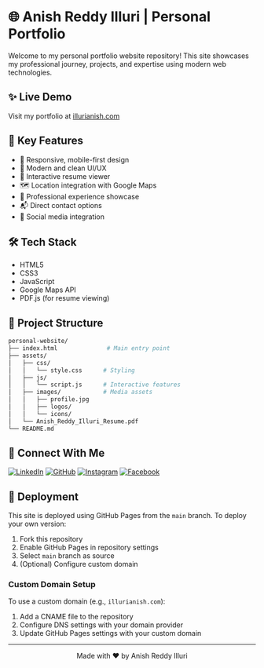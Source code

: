 # 🌐 Anish Reddy Illuri | Personal Portfolio

Welcome to my personal portfolio website repository! This site showcases my professional journey, projects, and expertise using modern web technologies.

## ✨ Live Demo

Visit my portfolio at [illurianish.com](https://illurianish.github.io/personal-website/)

## 🎯 Key Features

- 📱 Responsive, mobile-first design
- 🎨 Modern and clean UI/UX
- 📄 Interactive resume viewer
- 🗺️ Location integration with Google Maps
- 💼 Professional experience showcase
- 📬 Direct contact options
- 🔗 Social media integration

## 🛠️ Tech Stack

- HTML5
- CSS3
- JavaScript
- Google Maps API
- PDF.js (for resume viewing)

## 📂 Project Structure

```bash
personal-website/
├── index.html              # Main entry point
├── assets/
│   ├── css/
│   │   └── style.css      # Styling
│   ├── js/
│   │   └── script.js      # Interactive features
│   ├── images/            # Media assets
│   │   ├── profile.jpg
│   │   ├── logos/
│   │   └── icons/
│   └── Anish_Reddy_Illuri_Resume.pdf
└── README.md
```

## 🤝 Connect With Me

[![LinkedIn](https://img.shields.io/badge/LinkedIn-0077B5?style=for-the-badge&logo=linkedin&logoColor=white)](https://www.linkedin.com/in/anishreddyilluri/)
[![GitHub](https://img.shields.io/badge/GitHub-100000?style=for-the-badge&logo=github&logoColor=white)](https://github.com/illurianish)
[![Instagram](https://img.shields.io/badge/Instagram-E4405F?style=for-the-badge&logo=instagram&logoColor=white)](https://www.instagram.com/mr_illuri/)
[![Facebook](https://img.shields.io/badge/Facebook-1877F2?style=for-the-badge&logo=facebook&logoColor=white)](https://www.facebook.com/anishreddy.illuri)

## 🚀 Deployment

This site is deployed using GitHub Pages from the `main` branch. To deploy your own version:

1. Fork this repository
2. Enable GitHub Pages in repository settings
3. Select `main` branch as source
4. (Optional) Configure custom domain

### Custom Domain Setup

To use a custom domain (e.g., `illurianish.com`):
1. Add a CNAME file to the repository
2. Configure DNS settings with your domain provider
3. Update GitHub Pages settings with your custom domain

---

<div align="center">
  Made with ❤️ by Anish Reddy Illuri
</div>
